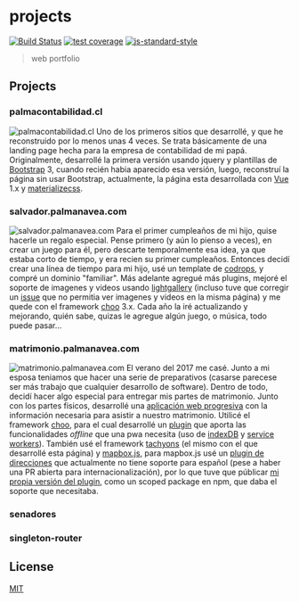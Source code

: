 # projects
[![Build Status](https://img.shields.io/travis/yerkopalma/projects/master.svg?style=flat-square)](https://travis-ci.org/yerkopalma/projects) [![test coverage](https://img.shields.io/codecov/c/github/yerkopalma/projects/master.svg?style=flat-square)](https://codecov.io/github/yerkopalma/projects) [![js-standard-style](https://img.shields.io/badge/code%20style-standard-brightgreen.svg?style=flat-square)](https://github.com/feross/standard)

> web portfolio

## Projects

### palmacontabilidad.cl

![palmacontabilidad.cl][palmacontabilidad.cl]
Uno de los primeros sitios que desarrollé, y que he reconstruido por lo menos unas 4 veces.
Se trata básicamente de una landing page hecha para la empresa de contabilidad de mi papá.
Originalmente, desarrollé la primera versión usando jquery y plantillas de [Bootstrap][bootstrap] 3, cuando recién habia aparecido esa versión, luego, reconstruí la página sin usar Bootstrap, actualmente, la página esta desarrollada con [Vue][vue] 1.x y [materializecss][materializecss].

### salvador.palmanavea.com

![salvador.palmanavea.com][salvador.palmanavea.com]
Para el primer cumpleaños de mi hijo, quise hacerle un regalo especial. Pense primero (y aún lo pienso a veces), en crear un juego para él, pero descarte temporalmente esa idea, ya que estaba corto de tiempo, y era recien su primer cumpleaños.
Entonces decidí crear una línea de tiempo para mi hijo, usé un template de [codrops][codrops], y compré un dominio "familiar". Más adelante agregué más plugins, mejoré el soporte de imagenes y videos usando [lightgallery][lightgallery] (incluso tuve que corregir un [issue][lg-issue] que no permitia ver imagenes y videos en la misma página) y me quede con el framework [choo][choo] 3.x.
Cada año la iré actualizando y mejorando, quién sabe, quizas le agregue algún juego, o música, todo puede pasar...

### matrimonio.palmanavea.com

![matrimonio.palmanavea.com][matrimonio.palmanavea.com]
El verano del 2017 me casé. Junto a mi esposa teniamos que hacer una serie de preparativos (casarse parecese ser más trabajo que cualquier desarrollo de software). Dentro de todo, decidí hacer algo especial para entregar mis partes de matrimonio. 
Junto con los partes fisicos, desarrollé una [aplicación web progresiva][pwa] con la información necesaria para asistir a nuestro matrimonio. Utilicé el framework [choo][choo], para el cual desarrollé un [plugin][choo-offline] que aporta las funcionalidades _offline_ que una pwa necesita (uso de [indexDB][indexedDB] y [service workers][sw]). También usé el framework [tachyons][tachyons] (el mismo con el que desarrollé esta página) y [mapbox.js][mapbox.js], para mapbox.js usé un [plugin de direcciones][mapbox-directions] que actualmente no tiene soporte para español (pese a haber una PR abierta para internacionalización), por lo que tuve que públicar [mi propia versión del plugin][scoped-plugin], como un scoped package en npm, que daba el soporte que necesitaba.

### senadores

### singleton-router

## License
[MIT](/license)

[bootstrap]: http://getbootstrap.com/
[vue]: https://vuejs.org/
[materializecss]: http://materializecss.com/
[palmacontabilidad.cl]: https://api.urlbox.io/v1/ca482d7e-9417-4569-90fe-80f7c5e1c781/f916f765f43f7acfc10fda551be806ccc56f82e5/png?url=palmacontabilidad.cl
[salvador.palmanavea.com]: https://api.urlbox.io/v1/ca482d7e-9417-4569-90fe-80f7c5e1c781/15a27488df9d7bda08381c4236050a637745b7bb/png?url=salvador.palmanavea.com
[matrimonio.palmanavea.com]: https://api.urlbox.io/v1/ca482d7e-9417-4569-90fe-80f7c5e1c781/b015cb4e4f6c3a53f771737729abeb9f97ce54bc/png?url=matrimonio.palmanavea.com
[codrops]: https://tympanus.net/codrops/
[lightgallery]: https://github.com/sachinchoolur/lightgallery.js
[lg-issue]: https://github.com/sachinchoolur/lightgallery.js/issues/41
[choo]: https://choo.io/
[pwa]: https://en.wikipedia.org/wiki/Progressive_web_app
[choo-offline]: https://github.com/YerkoPalma/choo-offline
[indexedDB]: https://developer.mozilla.org/en-US/docs/Web/API/IndexedDB_API
[sw]: https://developers.google.com/web/fundamentals/getting-started/primers/service-workers
[mapbox.js]: https://www.mapbox.com/mapbox.js/api/v3.1.0/
[mapbox-directions]: https://www.mapbox.com/mapbox.js/example/v1.0.0/mapbox-directions/
[scoped-plugin]: https://www.npmjs.com/package/@yerkopalma/mapbox-directions.js
[tachyons]: http://tachyons.io/
